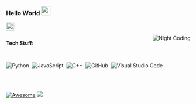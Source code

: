 ### Hello World <img src="https://media.giphy.com/media/hvRJCLFzcasrR4ia7z/giphy.gif" width="25px">

<a href="https://twitter.com/rootcruel">
  <img align="left" alt="rootcruel | Twitter" width="22px" src="https://raw.githubusercontent.com/peterthehan/peterthehan/master/assets/twitter.svg" />
</a>

<br />
<br />

<img alt="Night Coding" src="https://im3.ezgif.com/tmp/ezgif-3-be6a31331da3.gif" align="right"/>

**Tech Stuff:** 

<br />

![Python](https://img.shields.io/badge/-Python-05122A?style=flat&logo=python)&nbsp;
![JavaScript](https://img.shields.io/badge/-JavaScript-05122A?style=flat&logo=javascript)&nbsp;
![C++](https://img.shields.io/badge/-C++-05122A?style=flat&logo=C%2B%2B&logoColor=00599C)&nbsp;
![GitHub](https://img.shields.io/badge/-GitHub-05122A?style=flat&logo=github)&nbsp;
![Visual Studio Code](https://img.shields.io/badge/-Visual%20Studio%20Code-05122A?style=flat&logo=visual-studio-code&logoColor=007ACC)&nbsp;

<br />
<br />

[![Awesome](https://awesome.re/badge.svg)](https://awesome.re) ![](https://komarev.com/ghpvc/?username=CruelSec&color=red)

